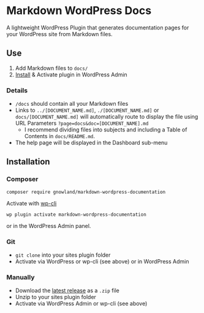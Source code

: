 # Markdown WordPress Docs
A lightweight WordPress Plugin that generates documentation pages for your WordPress site from Markdown files.

## Use

1. Add Markdown files to `docs/`
2. [Install](#install) & Activate plugin in WordPress Admin

### Details

- `/docs` should contain all your Markdown files
- Links to `../[DOCUMENT_NAME.md]`, `./[DOCUMENT_NAME.md]` or `docs/[DOCUMENT_NAME.md]` will automatically route to display the file using URL Parameters `?page=docs&doc=[DOCUMENT_NAME].md`
  - I recommend dividing files into subjects and including a Table of Contents in `docs/README.md`.
- The help page will be displayed in the Dashboard sub-menu

## Installation ##

### Composer ###

```shell
composer require gnowland/markdown-wordpress-documentation
```

Activate with [wp-cli](http://wp-cli.org/)

```shell
wp plugin activate markdown-wordpress-documentation
```
or in the WordPress Admin panel.

### Git ###

* `git clone` into your sites plugin folder
* Activate via WordPress or wp-cli (see above) or in WordPress Admin

### Manually ###

* Download the [latest release](https://github.com/gnowland/markdown-wordpress-docs/releases) as a `.zip` file
* Unzip to your sites plugin folder
* Activate via WordPress Admin or wp-cli (see above)
